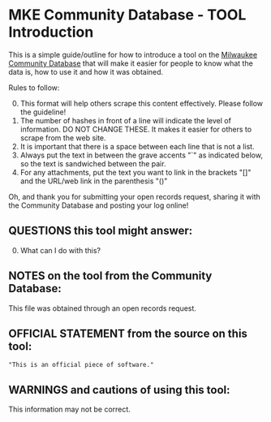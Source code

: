 MKE Community Database - TOOL Introduction
=============

This is a simple guide/outline for how to introduce a tool on the [Milwaukee Community Database](http://mkecommunitydata.com) that will make it easier for people to know what the data is, how to use it and how it was obtained. 

Rules to follow:

0. This format will help others scrape this content effectively. Please follow the guideline!
0. The number of hashes in front of a line will indicate the level of information. DO NOT CHANGE THESE. It makes it easier for others to scrape from the web site.
0. It is important that there is a space between each line that is not a list. 
0. Always put the text in between the grave accents "`" as indicated below, so the text is sandwiched between the pair.
0. For any attachments, put the text you want to link in the brackets "[]" and the URL/web link in the parenthesis "()"

Oh, and thank you for submitting your open records request, sharing it with the Community Database and posting your log online! 

## QUESTIONS this tool might answer:

0. What can I do with this?

## NOTES on the tool from the Community Database:

This file was obtained through an open records request. 

## OFFICIAL STATEMENT from the source on this tool:

`"This is an official piece of software."`

## WARNINGS and cautions of using this tool:

This information may not be correct.
